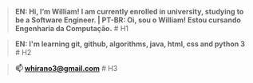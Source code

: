 >**EN: Hi, I’m William! I am currently enrolled in university, studying to be a Software Engineer. | PT-BR: Oi, sou o William! Estou cursando Engenharia da Computação.** # H1

>**EN: I'm learning git, github, algorithms, java, html, css and python 3** # H2

>**📫 whirano3@gmail.com** # H3
